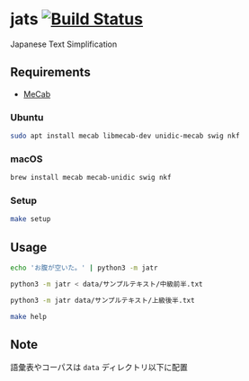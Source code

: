 # jats [![Build Status](https://travis-ci.org/crazymaster/jats.svg?branch=master)](https://travis-ci.org/crazymaster/jats)

Japanese Text Simplification

## Requirements

* [MeCab](http://taku910.github.io/mecab/)

### Ubuntu

```bash
sudo apt install mecab libmecab-dev unidic-mecab swig nkf
```

### macOS

```bash
brew install mecab mecab-unidic swig nkf
```

### Setup

```bash
make setup
```

## Usage

```bash
echo 'お腹が空いた。' | python3 -m jatr
```

```bash
python3 -m jatr < data/サンプルテキスト/中級前半.txt
```

```bash
python3 -m jatr data/サンプルテキスト/上級後半.txt
```

```bash
make help
```

## Note

語彙表やコーパスは `data` ディレクトリ以下に配置
